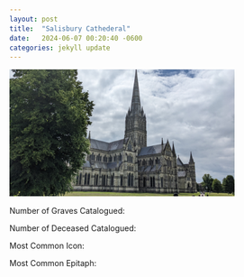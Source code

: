 ```yaml
---
layout: post
title:  "Salisbury Cathederal"
date:   2024-06-07 00:20:40 -0600
categories: jekyll update
---
```


<img src = "https://github.com/wyntersmith/Cemetery-Iconography/blob/d5a2fd86f8245fbcc40e6244f8c390e44f715fe3/assets/images/Posts_Images/salisbury.jpg?raw=true" width = 400px/>

Number of Graves Catalogued:

Number of Deceased Catalogued:

Most Common Icon:

Most Common Epitaph:

